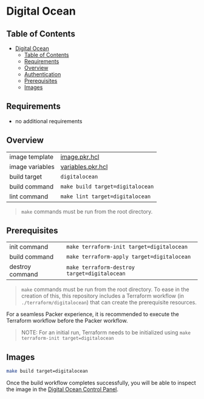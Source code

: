 # Digital Ocean

## Table of Contents

- [Digital Ocean](#digital-ocean)
  - [Table of Contents](#table-of-contents)
  - [Requirements](#requirements)
  - [Overview](#overview)
  - [Authentication](#authentication)
  - [Prerequisites](#prerequisites)
  - [Images](#images)

## Requirements

- no additional requirements

## Overview

|                 |                                        |
|-----------------|----------------------------------------|
| image template  | [image.pkr.hcl](image.pkr.hcl)         |
| image variables | [variables.pkr.hcl](variables.pkr.hcl) |
| build target    | `digitalocean`                         |
| build command   | `make build target=digitalocean`       |
| lint command    | `make lint target=digitalocean`        |

> `make` commands must be run from the root directory.
## Prerequisites

|                 |                                              |
|-----------------|----------------------------------------------|
| init command    | `make terraform-init target=digitalocean`    |
| build command   | `make terraform-apply target=digitalocean`   |
| destroy command | `make terraform-destroy target=digitalocean` |

> `make` commands must be run from the root directory.
To ease in the creation of this, this repository includes a Terraform workflow (in `./terraform/digitalocean`) that can create the prerequisite resources.

For a seamless Packer experience, it is recommended to execute the Terraform workflow before the Packer workflow.

> NOTE: For an initial run, Terraform needs to be initialized using `make terraform-init target=digitalocean`

## Images

```sh
make build target=digitalocean
```

Once the build workflow completes successfully, you will be able to inspect the image in the [Digital Ocean Control Panel](https://cloud.digitalocean.com/images/custom_images).
